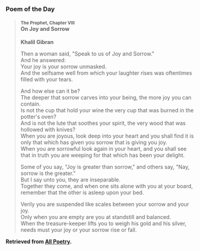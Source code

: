 ### Poem of the Day

> #### <span style="font-size: smaller;">The Prophet, Chapter VIII</span><br>On Joy and Sorrow
> **Khalil Gibran**
> 
> Then a woman said, "Speak to us of Joy and Sorrow."  
> And he answered:  
> Your joy is your sorrow unmasked.  
> And the selfsame well from which your laughter rises was oftentimes filled with your tears.
>
> And how else can it be?  
> The deeper that sorrow carves into your being, the more joy you can contain.  
> Is not the cup that hold your wine the very cup that was burned in the potter's oven?  
> And is not the lute that soothes your spirit, the very wood that was hollowed with knives?  
> When you are joyous, look deep into your heart and you shall find it is only that which has given you sorrow that is giving you joy.  
> When you are sorrowful look again in your heart, and you shall see that in truth you are weeping for that which has been your delight.
>
> Some of you say, "Joy is greater than sorrow," and others say, "Nay, sorrow is the greater."  
> But I say unto you, they are inseparable.  
> Together they come, and when one sits alone with you at your board, remember that the other is asleep upon your bed.
>
> Verily you are suspended like scales between your sorrow and your joy.  
> Only when you are empty are you at standstill and balanced.  
> When the treasure-keeper lifts you to weigh his gold and his silver, needs must your joy or your sorrow rise or fall.

**Retrieved from [All Poetry](https://allpoetry.com/Joy-And-Sorrow-Chapter-VIII).**